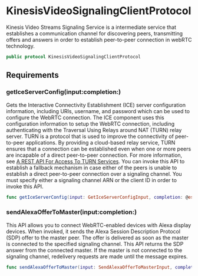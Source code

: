 # KinesisVideoSignalingClientProtocol

Kinesis Video Streams Signaling Service is a intermediate service that establishes a communication channel for discovering peers, transmitting offers and answers in order to establish peer-to-peer connection in webRTC technology.

``` swift
public protocol KinesisVideoSignalingClientProtocol 
```

## Requirements

### getIceServerConfig(input:completion:)

Gets the Interactive Connectivity Establishment (ICE) server configuration information, including URIs, username, and password which can be used to configure the WebRTC connection. The ICE component uses this configuration information to setup the WebRTC connection, including authenticating with the Traversal Using Relays around NAT (TURN) relay server. TURN is a protocol that is used to improve the connectivity of peer-to-peer applications. By providing a cloud-based relay service, TURN ensures that a connection can be established even when one or more peers are incapable of a direct peer-to-peer connection. For more information, see [A REST API For Access To TURN Services](https://tools.ietf.org/html/draft-uberti-rtcweb-turn-rest-00). You can invoke this API to establish a fallback mechanism in case either of the peers is unable to establish a direct peer-to-peer connection over a signaling channel. You must specify either a signaling channel ARN or the client ID in order to invoke this API.

``` swift
func getIceServerConfig(input: GetIceServerConfigInput, completion: @escaping (ClientRuntime.SdkResult<GetIceServerConfigOutputResponse, GetIceServerConfigOutputError>) -> Void)
```

### sendAlexaOfferToMaster(input:completion:)

This API allows you to connect WebRTC-enabled devices with Alexa display devices. When invoked, it sends the Alexa Session Description Protocol (SDP) offer to the master peer. The offer is delivered as soon as the master is connected to the specified signaling channel. This API returns the SDP answer from the connected master. If the master is not connected to the signaling channel, redelivery requests are made until the message expires.

``` swift
func sendAlexaOfferToMaster(input: SendAlexaOfferToMasterInput, completion: @escaping (ClientRuntime.SdkResult<SendAlexaOfferToMasterOutputResponse, SendAlexaOfferToMasterOutputError>) -> Void)
```
